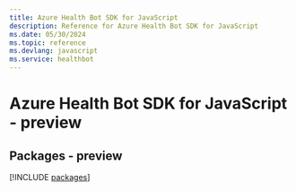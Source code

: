 ```yaml
---
title: Azure Health Bot SDK for JavaScript
description: Reference for Azure Health Bot SDK for JavaScript
ms.date: 05/30/2024
ms.topic: reference
ms.devlang: javascript
ms.service: healthbot
---
```

# Azure Health Bot SDK for JavaScript - preview
## Packages - preview
[!INCLUDE [packages](health-bot-index.md)]